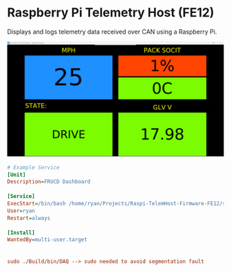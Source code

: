# Raspberry Pi Telemetry Host (FE12)
Displays and logs telemetry data received over CAN using a Raspberry Pi.

![DashboardScreenshot](assets/example.png)

```ini
# Example Service
[Unit]
Description=FRUCD Dashboard

[Service]
ExecStart=/bin/bash /home/ryan/Projects/Raspi-TelemHost-Firmware-FE12/startup.sh
User=ryan
Restart=always

[Install]
WantedBy=multi-user.target


sudo ./Build/bin/DAQ --> sudo needed to avoid segmentation fault